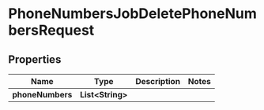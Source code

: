

# PhoneNumbersJobDeletePhoneNumbersRequest

## Properties

Name | Type | Description | Notes
------------ | ------------- | ------------- | -------------
**phoneNumbers** | **List&lt;String&gt;** |  | 



